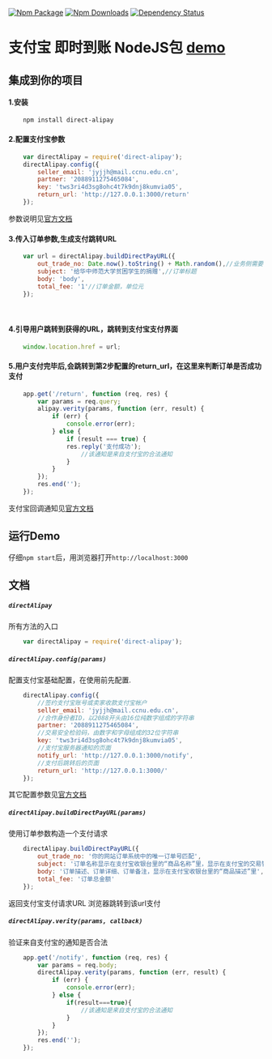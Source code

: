 [![Npm Package](https://img.shields.io/npm/v/direct-alipay.svg?style=flat-square)](https://www.npmjs.com/package/direct-alipay)
[![Npm Downloads](http://img.shields.io/npm/dm/direct-alipay.svg?style=flat-square)](https://www.npmjs.com/package/direct-alipay)
[![Dependency Status](https://david-dm.org/gwuhaolin/direct-alipay.svg?style=flat-square)](https://npmjs.org/package/direct-alipay)

# 支付宝 即时到账 NodeJS包 [demo](http://ccnu-aa.leanapp.cn/)

## 集成到你的项目

#### 1.安装
```bash
    npm install direct-alipay
```    

#### 2.配置支付宝参数
```js
    var directAlipay = require('direct-alipay');
    directAlipay.config({
        seller_email: 'jyjjh@mail.ccnu.edu.cn',
        partner: '2088911275465084',
        key: 'tws3ri4d3sg8ohc4t7k9dnj8kumvia05',
        return_url: 'http://127.0.0.1:3000/return'
    }); 
```   
    
参数说明见[官方文档](https://openhome.alipay.com/platform/document.htm#webApp-directPay-API-direct)
    
#### 3.传入订单参数,生成支付跳转URL
```js
    var url = directAlipay.buildDirectPayURL({
        out_trade_no: Date.now().toString() + Math.random(),//业务侧需要为每个订单生成一个唯一订单号
        subject: '给华中师范大学贫困学生的捐赠',//订单标题
        body: 'body',
        total_fee: '1'//订单金额，单位元
    });
```
   
#### 4.引导用户跳转到获得的URL，跳转到支付宝支付界面
```js
    window.location.href = url;
```

#### 5.用户支付完毕后,会跳转到第2步配置的return_url，在这里来判断订单是否成功支付
```js
    app.get('/return', function (req, res) {
        var params = req.query;
        alipay.verity(params, function (err, result) {
            if (err) {
                console.error(err);
            } else {
                if (result === true) {
                res.reply('支付成功');
                    //该通知是来自支付宝的合法通知
                }
            }
        });
        res.end('');
    });
```
    
支付宝回调通知见[官方文档](https://openhome.alipay.com/platform/document.htm#webApp-transPay-transpay-notify)

## 运行Demo
仔细`npm start`后，用浏览器打开`http://localhost:3000`

## 文档

##### `directAlipay`
所有方法的入口
```js
    var directAlipay = require('direct-alipay');
```

##### `directAlipay.config(params)`
配置支付宝基础配置，在使用前先配置.
```js
    directAlipay.config({
        //签约支付宝账号或卖家收款支付宝帐户
        seller_email: 'jyjjh@mail.ccnu.edu.cn',
        //合作身份者ID，以2088开头由16位纯数字组成的字符串
        partner: '2088911275465084',
        //交易安全检验码，由数字和字母组成的32位字符串
        key: 'tws3ri4d3sg8ohc4t7k9dnj8kumvia05',
        //支付宝服务器通知的页面
        notify_url: 'http://127.0.0.1:3000/notify',
        //支付后跳转后的页面
        return_url: 'http://127.0.0.1:3000/'
    }); 
```     
    
其它配置参数见[官方文档](https://openhome.alipay.com/platform/document.htm#webApp-directPay-API-direct)

##### `directAlipay.buildDirectPayURL(params)`
使用订单参数构造一个支付请求
```js
    directAlipay.buildDirectPayURL({
        out_trade_no: '你的网站订单系统中的唯一订单号匹配',
        subject: '订单名称显示在支付宝收银台里的“商品名称”里，显示在支付宝的交易管理的“商品名称”的列表里',
        body: '订单描述、订单详细、订单备注，显示在支付宝收银台里的“商品描述”里',
        total_fee: '订单总金额'
    });
```

返回支付宝支付请求URL 浏览器跳转到该url支付

##### `directAlipay.verity(params, callback)`
验证来自支付宝的通知是否合法
```js
    app.get('/notify', function (req, res) {
        var params = req.body;
        directAlipay.verity(params, function (err, result) {
            if (err) {
                console.error(err);
            } else {
                if(result===true){
                    //该通知是来自支付宝的合法通知
                }
            }
        });
        res.end('');
    });
```
